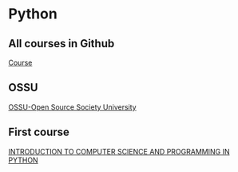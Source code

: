 # Python

## All courses in Github
 [Course](https://www.freecodecamp.org/espanol/news/python-ejemplos-de-codigo-tutorial-de-programacion-en-python-desde-cero-para-principiantes/#-funciones-en-python)
 ## OSSU
 [OSSU-Open Source Society University](https://github.com/ossu/computer-science)
## First course
[INTRODUCTION TO COMPUTER SCIENCE AND PROGRAMMING IN PYTHON](https://ocw.mit.edu/courses/6-0001-introduction-to-computer-science-and-programming-in-python-fall-2016/pages/lecture-slides-code/)
